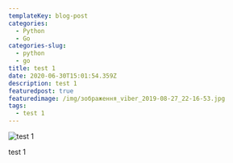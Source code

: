 ```yaml
---
templateKey: blog-post
categories:
  - Python
  - Go
categories-slug:
  - python
  - go
title: test 1
date: 2020-06-30T15:01:54.359Z
description: test 1
featuredpost: true
featuredimage: /img/зображення_viber_2019-08-27_22-16-53.jpg
tags:
  - test 1
---
```

![test 1](/img/зображення_viber_2019-08-27_22-16-53.jpg "test 1")

test 1